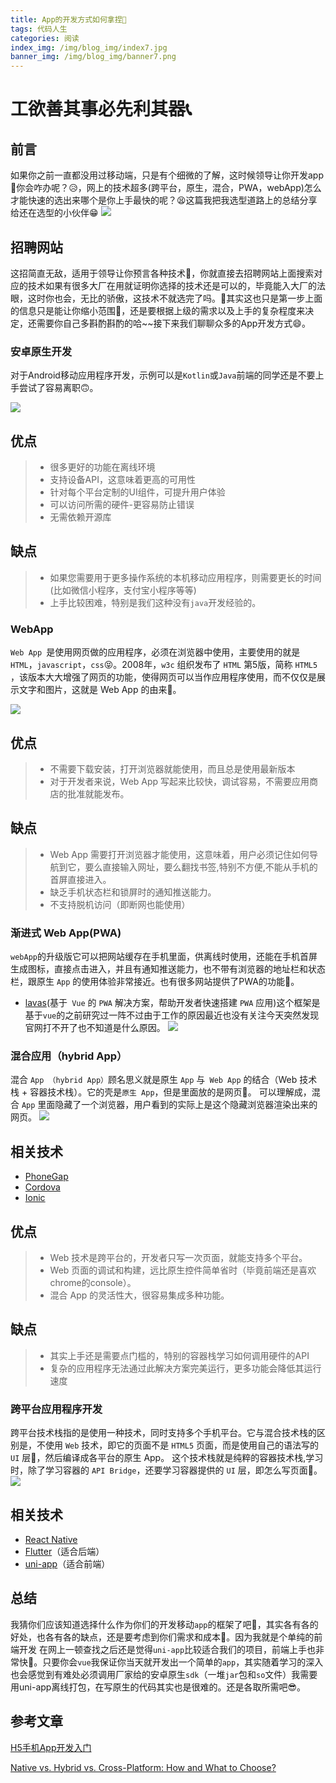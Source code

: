 ```yaml
---
title: App的开发方式如何拿捏🤏
tags: 代码人生
categories: 阅读
index_img: /img/blog_img/index7.jpg
banner_img: /img/blog_img/banner7.png
---
```

# 工欲善其事必先利其器📞

##  前言

如果你之前一直都没用过移动端，只是有个细微的了解，这时候领导让你开发app📱你会咋办呢？😥，网上的技术超多(跨平台，原生，混合，PWA，webApp)怎么才能快速的选出来哪个是你上手最快的呢？😫这篇我把我选型道路上的总结分享给还在选型的小伙伴😁
![](https://p3-juejin.byteimg.com/tos-cn-i-k3u1fbpfcp/b034046a1ab546d9a0a1f9fb6206c9ab~tplv-k3u1fbpfcp-zoom-1.image)


## 招聘网站

这招简直无敌，适用于领导让你预言各种技术🤣，你就直接去招聘网站上面搜索对应的技术如果有很多大厂在用就证明你选择的技术还是可以的，毕竟能入大厂的法眼，这时你也会，无比的骄傲，这技术不就选完了吗。🍕其实这也只是第一步上面的信息只是能让你缩小范围🤔，还是要根据上级的需求以及上手的复杂程度来决定，还需要你自己多斟酌斟酌的哈~~接下来我们聊聊众多的App开发方式😄。

### 安卓原生开发
对于Android移动应用程序开发，示例可以是`Kotlin`或`Java`前端的同学还是不要上手尝试了容易离职🙃。

![](https://p3-juejin.byteimg.com/tos-cn-i-k3u1fbpfcp/8557017565714c3590baddb25f423ddc~tplv-k3u1fbpfcp-zoom-1.image)

## 优点
> - 很多更好的功能在离线环境
> - 支持设备API，这意味着更高的可用性
> - 针对每个平台定制的UI组件，可提升用户体验
> - 可以访问所需的硬件-更容易防止错误
> - 无需依赖开源库

## 缺点
> - 如果您需要用于更多操作系统的本机移动应用程序，则需要更长的时间(比如微信小程序，支付宝小程序等等)
> - 上手比较困难，特别是我们这种没有`java`开发经验的。

### WebApp
`Web App `是使用网页做的应用程序，必须在浏览器中使用，主要使用的就是`HTML`，`javascript`，`css`😝。2008年，`w3c` 组织发布了 `HTML` 第5版，简称 `HTML5 `，该版本大大增强了网页的功能，使得网页可以当作应用程序使用，而不仅仅是展示文字和图片，这就是 Web App 的由来🥨。

![](https://p3-juejin.byteimg.com/tos-cn-i-k3u1fbpfcp/90859a8692fa410291c514977333862a~tplv-k3u1fbpfcp-zoom-1.image)

## 优点
> - 不需要下载安装，打开浏览器就能使用，而且总是使用最新版本
> - 对于开发者来说，Web App 写起来比较快，调试容易，不需要应用商店的批准就能发布。
## 缺点

> - Web App 需要打开浏览器才能使用，这意味着，用户必须记住如何导航到它，要么直接输入网址，要么翻找书签,特别不方便,不能从手机的首屏直接进入。
> - 缺乏手机状态栏和锁屏时的通知推送能力。
> - 不支持脱机访问（即断网也能使用）

###  渐进式 Web App(PWA)
`webApp`的升级版它可以把网站缓存在手机里面，供离线时使用，还能在手机首屏生成图标，直接点击进入，并且有通知推送能力，也不带有浏览器的地址栏和状态栏，跟原生 `App` 的使用体验非常接近。也有很多网站提供了PWA的功能🍤。
 - [lavas](https://github.com/lavas-project/lavas)(基于` Vue` 的 `PWA` 解决方案，帮助开发者快速搭建 `PWA` 应用)这个框架是基于`vue`的之前研究过一阵不过由于工作的原因最近也没有关注今天突然发现官网打不开了也不知道是什么原因。
![](https://p3-juejin.byteimg.com/tos-cn-i-k3u1fbpfcp/471654ac30e1413baed4368bbf0ecba5~tplv-k3u1fbpfcp-zoom-1.image)


### 混合应用（hybrid App）
混合 `App （hybrid App）`顾名思义就是原生 `App` 与` Web App` 的结合（Web 技术栈 + 容器技术栈）。它的壳是`原生 App`，但是里面放的是网页🎥。 可以理解成，混合 `App` 里面隐藏了一个浏览器，用户看到的实际上是这个隐藏浏览器渲染出来的网页。
![](https://p3-juejin.byteimg.com/tos-cn-i-k3u1fbpfcp/53615e03e070466f9277807b8cf931f6~tplv-k3u1fbpfcp-zoom-1.image)

## 相关技术
- [PhoneGap](http://www.phonegap100.com/)
- [Cordova](http://cordova.axuer.com/)
- [Ionic](https://www.runoob.com/ionic/ionic-tutorial.html)
## 优点

> - Web 技术是跨平台的，开发者只写一次页面，就能支持多个平台。
> - Web 页面的调试和构建，远比原生控件简单省时（毕竟前端还是喜欢chrome的console）。
> - 混合 App 的灵活性大，很容易集成多种功能。
## 缺点
> - 其实上手还是需要点门槛的，特别的容器栈学习如何调用硬件的API
> - 复杂的应用程序无法通过此解决方案完美运行，更多功能会降低其运行速度

### 跨平台应用程序开发

跨平台技术栈指的是使用一种技术，同时支持多个手机平台。它与混合技术栈的区别是，不使用 `Web` 技术，即它的页面不是 `HTML5` 页面，而是使用自己的语法写的 `UI` 层🎊，然后编译成各平台的原生 App。
这个技术栈就是纯粹的容器技术栈,学习时，除了学习容器的 `API Bridge`，还要学习容器提供的 `UI` 层，即怎么写页面🧶。
![](https://p3-juejin.byteimg.com/tos-cn-i-k3u1fbpfcp/85a0ef77114c4f7992619bf9c7dbd540~tplv-k3u1fbpfcp-zoom-1.image)

## 相关技术

- [React Native](https://reactnative.cn/docs/getting-started)
- [Flutter](https://flutterchina.club/)（适合后端）
- [uni-app](https://uniapp.dcloud.io/)（适合前端）

## 总结
我猜你们应该知道选择什么作为你们的开发移动`app`的框架了吧🎈，其实各有各的好处，也各有各的缺点，还是要考虑到你们需求和成本🎡。因为我就是个单纯的前端开发 在网上一顿查找之后还是觉得`uni-app`比较适合我们的项目，前端上手也非常快🎨。只要你会`vue`我保证你当天就开发出一个简单的`app`，其实随着学习的深入也会感觉到有难处必须调用厂家给的安卓原生`sdk`（一堆`jar`包和`so`文件）我需要用uni-app离线打包，在写原生的代码其实也是很难的。还是各取所需吧😎。
## 参考文章
[H5手机App开发入门](http://www.ruanyifeng.com/blog/2019/12/hybrid-app-concepts.html)

[Native vs. Hybrid vs. Cross-Platform: How and What to Choose?](https://dzone.com/articles/native-vs-hybrid-vs-cross-platform-how-and-what-to)